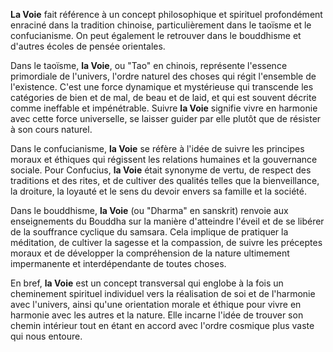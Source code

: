 **La Voie** fait référence à un concept philosophique et spirituel profondément enraciné dans la tradition chinoise, particulièrement dans le taoïsme et le confucianisme. On peut également le retrouver dans le bouddhisme et d'autres écoles de pensée orientales. 

Dans le taoïsme, **la Voie**, ou "Tao" en chinois, représente l'essence primordiale de l'univers, l'ordre naturel des choses qui régit l'ensemble de l'existence. C'est une force dynamique et mystérieuse qui transcende les catégories de bien et de mal, de beau et de laid, et qui est souvent décrite comme ineffable et impénétrable. Suivre **la Voie** signifie vivre en harmonie avec cette force universelle, se laisser guider par elle plutôt que de résister à son cours naturel.

Dans le confucianisme, **la Voie** se réfère à l'idée de suivre les principes moraux et éthiques qui régissent les relations humaines et la gouvernance sociale. Pour Confucius, **la Voie** était synonyme de vertu, de respect des traditions et des rites, et de cultiver des qualités telles que la bienveillance, la droiture, la loyauté et le sens du devoir envers sa famille et la société.

Dans le bouddhisme, **la Voie** (ou "Dharma" en sanskrit) renvoie aux enseignements du Bouddha sur la manière d'atteindre l'éveil et de se libérer de la souffrance cyclique du samsara. Cela implique de pratiquer la méditation, de cultiver la sagesse et la compassion, de suivre les préceptes moraux et de développer la compréhension de la nature ultimement impermanente et interdépendante de toutes choses.

En bref, **la Voie** est un concept transversal qui englobe à la fois un cheminement spirituel individuel vers la réalisation de soi et de l'harmonie avec l'univers, ainsi qu'une orientation morale et éthique pour vivre en harmonie avec les autres et la nature. Elle incarne l'idée de trouver son chemin intérieur tout en étant en accord avec l'ordre cosmique plus vaste qui nous entoure.